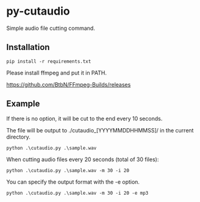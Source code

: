 # py-cutaudio
Simple audio file cutting command.

## Installation
```
pip install -r requirements.txt
```
Please install ffmpeg and put it in PATH.

https://github.com/BtbN/FFmpeg-Builds/releases

## Example
If there is no option, it will be cut to the end every 10 seconds.

The file will be output to ./cutaudio_[YYYYMMDDHHMMSS]/ in the current directory.
```
python .\cutaudio.py .\sample.wav
```
When cutting audio files every 20 seconds (total of 30 files):
```
python .\cutaudio.py .\sample.wav -m 30 -i 20
```
You can specify the output format with the -e option.
```
python .\cutaudio.py .\sample.wav -m 30 -i 20 -e mp3
```